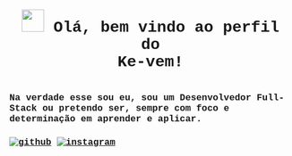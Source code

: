 <style>
    *{
        font-family: courier
    }
</style>

<div>
<h1 align = center > <img src='https://raw.githubusercontent.com/kaueMarques/kaueMarques/master/hi.gif' width='40px'> Olá, bem vindo ao perfil do <br>Ke-vem!<h1>

<h3> Na verdade esse sou eu, sou um Desenvolvedor Full-Stack ou pretendo ser, sempre com foco e determinação em aprender e aplicar.<h3>

[![github](https://img.shields.io/badge/LinkedIn-0077B5?style=for-the-badge&logo=linkedin&logoColor=white)](https://www.linkedin.com/in/keveen-menezes-52592162/) [![instagram](https://img.shields.io/badge/Instagram-E4405F?style=for-the-badge&logo=instagram&logoColor=white)](https://www.instagram.com/keveenmenezes/)
   </div>
